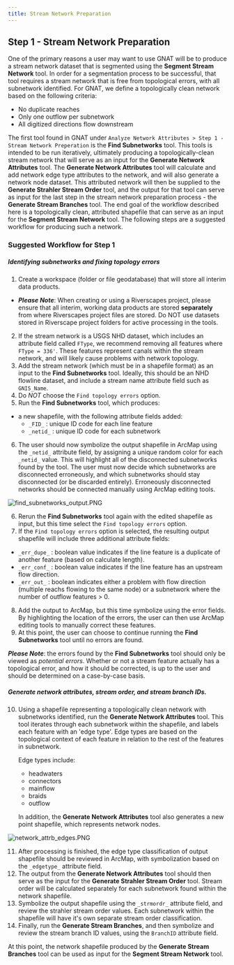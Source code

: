 ```yaml
---
title: Stream Network Preparation
---
```



## Step 1 - Stream Network Preparation

One of the primary reasons a user may want to use GNAT will be to produce a stream network dataset that is segmented 
using the **Segment Stream Network** tool. In order for a segmentation process to be successful, that tool requires a 
stream network that is free from topological errors, with all subnetwork identified. For GNAT, we define a topologically 
clean network based on the following criteria:

* No duplicate reaches
* Only one outflow per subnetwork
* All digitized directions flow downstream

The first tool found in GNAT under `Analyze Network Attributes > Step 1 - Stream Network Preperation` is the **Find 
Subnetworks** tool. This tools is intended to be run iteratively, ultimately producing a topologically-clean stream 
network that will serve as an input for the **Generate Network Attributes** tool. The **Generate Network Attributes** tool
will calculate and add network edge type attributes to the network, and will also generate a network node dataset. This 
attributed network will then be supplied to the **Generate Strahler Stream Order** tool, and the output for that tool can 
serve as input for the last step in the stream network preparation process - the **Generate Stream Branches** tool. The 
end goal of the workflow described here is a topologically clean, attributed shapefile that can serve as an input for the 
 **Segment Stream Network** tool. The following steps are a suggested workflow for producing such a network.

### Suggested Workflow for Step 1

##### Identifying subnetworks and fixing topology errors

1. Create a workspace (folder or file geodatabase) that will store all interim data products.
  * ***Please Note***:  When creating or using a Riverscapes project, please ensure that all interim, working data 
  products are stored **separately** from where Riverscapes project files are stored. Do NOT use datasets stored in 
  Riverscape project folders for active processing in the tools.
2. If the stream network is a USGS NHD dataset, which includes an attribute field called `FType`, we recommend removing 
all features where `FType = 336'`. These features represent canals within the stream network, and will likely cause 
problems with network topology.
3. Add the stream network (which must be in a shapefile format) as an input to the **Find Subnetworks** tool. Ideally, 
this should be an NHD flowline dataset, and include a stream name attribute field such as `GNIS_Name`.
4. Do _NOT_ choose the `Find topology errors` option.
5. Run the **Find Subnetworks** tool, which produces:
  * a new shapefile, with the following attribute fields added:
    * `_FID_` : unique ID code for each line feature
    * `_netid_` : unique ID code for each subnetwork
6. The user should now symbolize the output shapefile in ArcMap using the `_netid_` attribute field, by assigning a unique 
random color for each `_netid_` value. This will highlight all of the disconnected subnetworks found by the tool. The user 
must now decide which subnetworks are disconnected erroneously, and which subnetworks should stay disconnected (or be 
discarded entirely). Erroneously disconnected networks should be connected manually using ArcMap editing tools.

![find_subnetworks_output.PNG]({{site.baseurl}}assets/images/find_subnetworks_output.PNG)

6. Rerun the **Find Subnetworks** tool again with the edited shapefile as input, but this time select the 
`Find topology errors` option.
7. If the `Find topology errors` option is selected, the resulting output shapefile will include three additional 
attribute fields:
  * `_err_dupe_` : boolean value indicates if the line feature is a duplicate of another feature (based on calculate 
  length).
  * `_err_conf_` : boolean value indicates if the line feature has an upstream flow direction.
  * `_err_out_` : boolean indicates either a problem with flow direction (multiple reachs flowing to the same node) or a
subnetwork where the number of outflow features > 0.
8. Add the output to ArcMap, but this time symbolize using the error fields. By highlighting the location
of the errors, the user can then use ArcMap editing tools to manually correct these features.
9. At this point, the user can choose to continue running the **Find Subnetworks** tool until no errors are found.

***Please Note***: the errors found by the **Find Subnetworks** tool should only be viewed as *potential errors*. Whether
or not a stream feature actually has a topological error, and how it should be corrected, is up to the user and should be
determined on a case-by-case basis.

##### Generate network attributes, stream order, and stream branch IDs.

10. Using a shapefile representing a topologically clean network with subnetworks identified, run the **Generate Network
Attributes** tool. This tool iterates through each subnetwork within the shapefile, and labels each feature with an 
'edge type'. Edge types are based on the topological context of each feature in relation to the rest of the features in
subnetwork.

    Edge types include:
      * headwaters
      * connectors
      * mainflow
      * braids
      * outflow
    
    In addition, the **Generate Network Attributes** tool also generates a new point shapefile, which represents network 
    nodes.

![network_attrb_edges.PNG]({{site.baseurl}}assets/images/network_attrb_edges.PNG)

11. After processing is finished, the edge type classification of output shapefile should be reviewed in ArcMap, with 
symbolization based on the `_edgetype_` attribute field.
12. The output from the **Generate Network Attributes** tool should then serve as the input for the 
**Generate Strahler Stream Order** tool. Stream order will be calculated separately for each subnetwork found within the 
network shapefile.
13. Symbolize the output shapefile using the `_strmordr_` attribute field, and review the strahler stream order values.
Each subnetwork within the shapefile will have it's own separate stream order classification.
14. Finally, run the **Generate Stream Branches**, and then symbolize and review the stream branch ID values, using the 
`BranchID` attribute field.

At this point, the network shapefile produced by the **Generate Stream Branches** tool can be used as input for the 
**Segment Stream Network** tool.